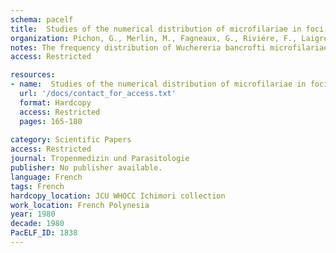 ```yaml
---
schema: pacelf
title:  Studies of the numerical distribution of microfilariae in foci of lymphatic filariasis  = Etude de la distribution des numerations microfilariennes dans les foyers de filariose lymphatique
organization: Pichon, G., Merlin, M., Fagneaux, G., Riviére, F., Laigret, J.
notes: The frequency distribution of Wuchereria bancrofti microfilariae counts in capillary blood, at a community level, is shown to differ significantly from the log-normal distribution, commonly used (and recommended by WHO). A much better fit is obtained with a truncated negative-binomial distribution, the k exponent of which is estimated to 0.3. This value does not seem to be affected by the endemic level, by microfilaricide mass-treatments or by the blood-sample volume. This result has immediate practical interests  it facilitates a posteriori comparisons between surveys in which different volumes of blood were examined; and at a given density, it allows calculating the change in sensitivity (detection rate) as a function of a change in the volume of blood examined, thus allowing better a priori planning of surveys. The paper provides the formulae required to calculate k, or, given k, to calculate the expected numbers in the various density classes. It also provides nomograms giving estimates of the true mean M and of the detection rate TD, given any one of the three following observations, made on observed positives  the median Dmf. 50, the mean m, or the percentage P1 having only 1 mf. The effect of changing the volume of blood on the rate of detection can then be read easily from the nomogram. These results, likely to apply to other important parasitic diseases, should instigate more elaborated statistical research in this direction.
access: Restricted

resources:
- name:  Studies of the numerical distribution of microfilariae in foci of lymphatic filariasis  = Etude de la distribution des numerations microfilariennes dans les foyers de filariose lymphatique
  url: '/docs/contact_for_access.txt'
  format: Hardcopy
  access: Restricted
  pages: 165-180
 
category: Scientific Papers
access: Restricted
journal: Tropenmedizin und Parasitologie
publisher: No publisher available. 
language: French 
tags: French 
hardcopy_location: JCU WHOCC Ichimori collection 
work_location: French Polynesia
year: 1980
decade: 1980
PacELF_ID: 1838
---
```


